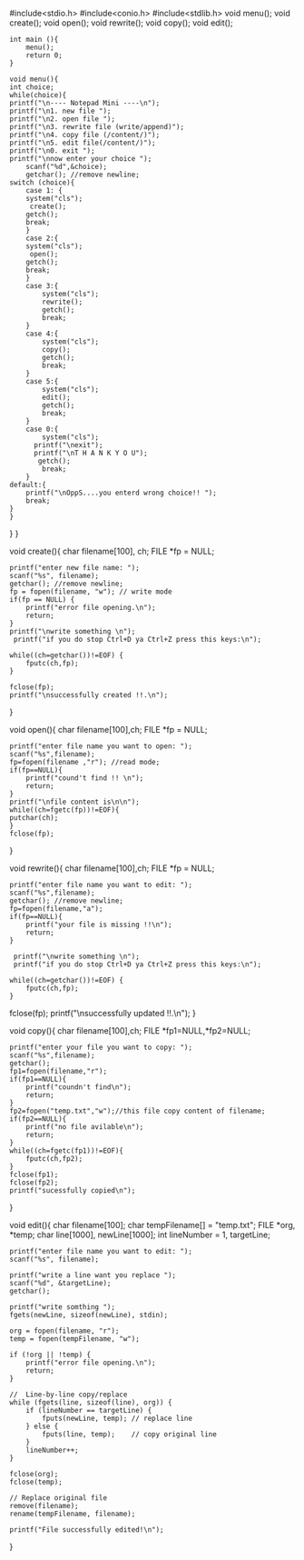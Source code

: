 #include<stdio.h>
#include<conio.h>
#include<stdlib.h>
void menu();
 void create();
 void open();
 void rewrite();
 void copy();
 void edit();

    int main (){
        menu();
        return 0;
    }

    void menu(){
    int choice;
    while(choice){
    printf("\n---- Notepad Mini ----\n");
    printf("\n1. new file ");
    printf("\n2. open file ");
    printf("\n3. rewrite file (write/append)");
    printf("\n4. copy file (/content/)");
    printf("\n5. edit file(/content/)");
    printf("\n0. exit ");
    printf("\nnow enter your choice ");
        scanf("%d",&choice);
        getchar(); //remove newline;
    switch (choice){
        case 1: {
        system("cls");
         create();
        getch();
        break;
        }
        case 2:{
        system("cls");
         open();
        getch();
        break;
        }
        case 3:{
            system("cls");
            rewrite();
            getch();
            break;
        }
        case 4:{
            system("cls");
            copy();
            getch();
            break;
        }
        case 5:{
            system("cls");
            edit();
            getch();
            break;
        }
        case 0:{
            system("cls");
          printf("\nexit");
          printf("\nT H A N K Y O U");
           getch();
            break;
        }
    default:{
        printf("\nOppS....you enterd wrong choice!! ");
        break;
    }
    }
}
  }

void create(){
    char filename[100], ch;
    FILE *fp = NULL;

    printf("enter new file name: ");
    scanf("%s", filename);
    getchar(); //remove newline;
    fp = fopen(filename, "w"); // write mode
    if(fp == NULL) {
        printf("error file opening.\n");
        return;
    }
    printf("\nwrite something \n");
     printf("if you do stop Ctrl+D ya Ctrl+Z press this keys:\n");

    while((ch=getchar())!=EOF) {
        fputc(ch,fp); 
    }  

    fclose(fp);
    printf("\nsuccessfully created !!.\n");
}

void open(){
    char filename[100],ch;
    FILE *fp = NULL;

    printf("enter file name you want to open: ");
    scanf("%s",filename);
    fp=fopen(filename ,"r"); //read mode;
    if(fp==NULL){
        printf("cound't find !! \n");
        return;
    }
    printf("\nfile content is\n\n");
    while((ch=fgetc(fp))!=EOF){
    putchar(ch);
    }
    fclose(fp);
}

void rewrite(){
    char filename[100],ch;
    FILE *fp = NULL;
    
    printf("enter file name you want to edit: ");
    scanf("%s",filename);
    getchar(); //remove newline;
    fp=fopen(filename,"a");
    if(fp==NULL){
        printf("your file is missing !!\n");
        return;
    }

     printf("\nwrite something \n");
     printf("if you do stop Ctrl+D ya Ctrl+Z press this keys:\n");

    while((ch=getchar())!=EOF) {
        fputc(ch,fp); 
    }  
 fclose(fp);
    printf("\nsuccessfully updated !!.\n");
}

void copy(){
    char filename[100],ch;
    FILE *fp1=NULL,*fp2=NULL;

    printf("enter your file you want to copy: ");
    scanf("%s",filename);
    getchar();
    fp1=fopen(filename,"r");
    if(fp1==NULL){
        printf("coundn't find\n");
        return;
    }
    fp2=fopen("temp.txt","w");//this file copy content of filename;
    if(fp2==NULL){
        printf("no file avilable\n");
        return;
    }
    while((ch=fgetc(fp1))!=EOF){
        fputc(ch,fp2);
    }
    fclose(fp1);
    fclose(fp2);
    printf("sucessfully copied\n");
}

void edit(){
    char filename[100];
    char tempFilename[] = "temp.txt";
    FILE *org, *temp;
    char line[1000], newLine[1000];
    int lineNumber = 1, targetLine;

    printf("enter file name you want to edit: ");
    scanf("%s", filename);

    printf("write a line want you replace ");
    scanf("%d", &targetLine);
    getchar();

    printf("write somthing ");
    fgets(newLine, sizeof(newLine), stdin);

    org = fopen(filename, "r");
    temp = fopen(tempFilename, "w");

    if (!org || !temp) {
        printf("error file opening.\n");
        return;
    }

    //  Line-by-line copy/replace
    while (fgets(line, sizeof(line), org)) {
        if (lineNumber == targetLine) {
            fputs(newLine, temp); // replace line
        } else {
            fputs(line, temp);    // copy original line
        }
        lineNumber++;
    }

    fclose(org);
    fclose(temp);

    // Replace original file
    remove(filename);
    rename(tempFilename, filename);

    printf("File successfully edited!\n");
  
}
